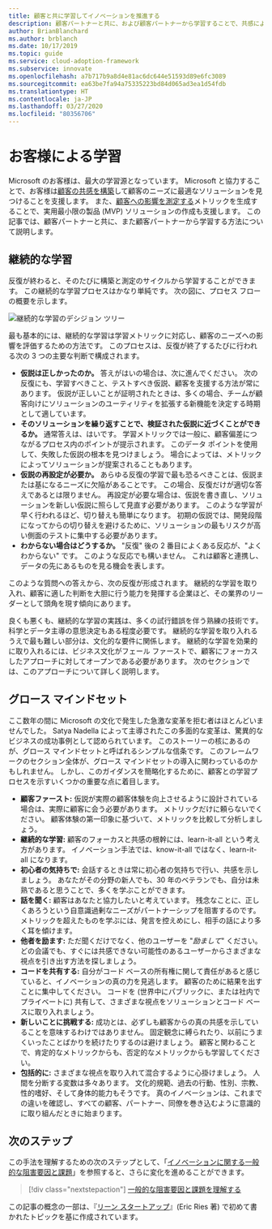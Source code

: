 ```yaml
---
title: 顧客と共に学習してイノベーションを推進する
description: 顧客パートナーと共に、および顧客パートナーから学習することで、共感によって実用最小限の製品 (MVP) ソリューションを構築し、顧客への影響メトリックを生成する方法について説明します。
author: BrianBlanchard
ms.author: brblanch
ms.date: 10/17/2019
ms.topic: guide
ms.service: cloud-adoption-framework
ms.subservice: innovate
ms.openlocfilehash: a7b717b9a8d4e81ac6dc644e51593d89e6fc3089
ms.sourcegitcommit: ea63be7fa94a75335223bd84d065ad3ea1d54fdb
ms.translationtype: HT
ms.contentlocale: ja-JP
ms.lasthandoff: 03/27/2020
ms.locfileid: "80356706"
---
```

<!-- cSpell:ignore Satya Nadella Ries -->

# <a name="learn-with-customers"></a>お客様による学習

Microsoft のお客様は、最大の学習源となっています。 Microsoft と協力することで、お客様は[顧客の共感を構築](./build.md)して顧客のニーズに最適なソリューションを見つけることを支援します。 また、[顧客への影響を測定する](./measure.md)メトリックを生成することで、実用最小限の製品 (MVP) ソリューションの作成も支援します。 この記事では、顧客パートナーと共に、また顧客パートナーから学習する方法について説明します。

## <a name="continuous-learning"></a>継続的な学習

反復が終わると、そのたびに構築と測定のサイクルから学習することができます。 この継続的な学習プロセスはかなり単純です。 次の図に、プロセス フローの概要を示します。

![継続的な学習のデシジョン ツリー](../../_images/innovate/continuous-learning.png)

最も基本的には、継続的な学習は学習メトリックに対応し、顧客のニーズへの影響を評価するための方法です。 このプロセスは、反復が終了するたびに行われる次の 3 つの主要な判断で構成されます。

- **仮説は正しかったのか。** 答えがはいの場合は、次に進んでください。 次の反復にも、学習すべきこと、テストすべき仮説、顧客を支援する方法が常にあります。 仮説が正しいことが証明されたときは、多くの場合、チームが顧客向けにソリューションのユーティリティを拡張する新機能を決定する時期として適しています。
- **そのソリューションを繰り返すことで、検証された仮説に近づくことができるか。** 通常答えは、はいです。 学習メトリックでは一般に、顧客偏差につながるプロセス内のポイントが提示されます。 このデータ ポイントを使用して、失敗した仮説の根本を見つけましょう。 場合によっては、メトリックによってソリューションが提案されることもあります。
- **仮説の再設定が必要か。** あらゆる反復の学習で最も恐るべきことは、仮説または基になるニーズに欠陥があることです。 この場合、反復だけが適切な答えであるとは限りません。 再設定が必要な場合は、仮説を書き直し、ソリューションを新しい仮説に照らして見直す必要があります。 このような学習が早く行われるほど、切り替えも簡単になります。 初期の仮説では、開発段階になってからの切り替えを避けるために、ソリューションの最もリスクが高い側面のテストに集中する必要があります。
- **わからない場合はどうするか。** "反復" 後の 2 番目によくある反応が、"よくわからない" です。 このような反応でも構いません。 これは顧客と連携し、データの先にあるものを見る機会を表します。

このような質問への答えから、次の反復が形成されます。 継続的な学習を取り入れ、顧客に適した判断を大胆に行う能力を発揮する企業ほど、その業界のリーダーとして頭角を現す傾向にあります。

良くも悪くも、継続的な学習の実践は、多くの試行錯誤を伴う熟練の技術です。 科学とデータ主導の意思決定もある程度必要です。 継続的な学習を取り入れるうえで最も難しい部分は、文化的な要件に関係します。 継続的な学習を効果的に取り入れるには、ビジネス文化がフェール ファーストで、顧客にフォーカスしたアプローチに対してオープンである必要があります。 次のセクションでは、このアプローチについて詳しく説明します。

## <a name="growth-mindset"></a>グロース マインドセット

ここ数年の間に Microsoft の文化で発生した急激な変革を拒む者はほとんどいませんでした。 Satya Nadella によって主導されたこの多面的な変革は、驚異的なビジネスの成功事例として認められています。 このストーリーの核にあるのが、グロース マインドセットと呼ばれるシンプルな信条です。 このフレームワークのセクション全体が、グロース マインドセットの導入に関わっているのかもしれません。 しかし、このガイダンスを簡略化するために、顧客との学習プロセスを示すいくつかの重要な点に着目します。

- **顧客ファースト:** 仮説が実際の顧客体験を向上させるように設計されている場合は、実際に顧客に会う必要があります。 メトリックだけに頼らないでください。 顧客体験の第一印象に基づいて、メトリックを比較して分析しましょう。
- **継続的な学習:** 顧客のフォーカスと共感の根幹には、learn-it-all という考え方があります。 イノベーション手法では、know-it-all ではなく、learn-it-all になります。
- **初心者の気持ちで:** 会話するときは常に初心者の気持ちで行い、共感を示しましょう。 あなたがその分野の新人でも、30 年のベテランでも、自分は未熟であると思うことで、多くを学ぶことができます。
- **話を聞く:** 顧客はあなたと協力したいと考えています。 残念なことに、正しくあろうという自意識過剰なニーズがパートナーシップを阻害するのです。 メトリックを超えたものを学ぶには、発言を控えめにし、相手の話により多く耳を傾けます。
- **他者を励ます:** ただ聞くだけでなく、他のユーザーを "*励まして*" ください。 どの会議でも、すぐには共感できない可能性のあるユーザーからさまざまな視点を引き出す方法を探しましょう。
- **コードを共有する:** 自分がコード ベースの所有権に関して責任があると感じていると、イノベーションの真の力を見逃します。 顧客のために結果を出すことに集中してください。 コードを (世界中にパブリックに、または社内でプライベートに) 共有して、さまざまな視点をソリューションとコード ベースに取り入れましょう。
- **新しいことに挑戦する:** 成功とは、必ずしも顧客からの真の共感を示していることを意味するわけではありません。 固定観念に縛られたり、以前にうまくいったことばかりを続けたりするのは避けましょう。 顧客と関わることで、肯定的なメトリックからも、否定的なメトリックからも学習してください。
- **包括的に:** さまざまな視点を取り入れて混合するように心掛けましょう。 人間を分断する変数は多々あります。 文化的規範、過去の行動、性別、宗教、性的嗜好、そして身体的能力もそうです。 真のイノベーションは、これまでの違いを確認し、すべての顧客、パートナー、同僚を巻き込むように意識的に取り組んだときに始まります。

## <a name="next-steps"></a>次のステップ

この手法を理解するための次のステップとして、「[イノベーションに関する一般的な阻害要因と課題](./challenges.md)」を参照すると、さらに変化を進めることができます。

> [!div class="nextstepaction"]
> [一般的な阻害要因と課題を理解する](./challenges.md)

この記事の概念の一部は、『[リーン スタートアップ](http://theleanstartup.com/book)』(Eric Ries 著) で初めて書かれたトピックを基に作成されています。
